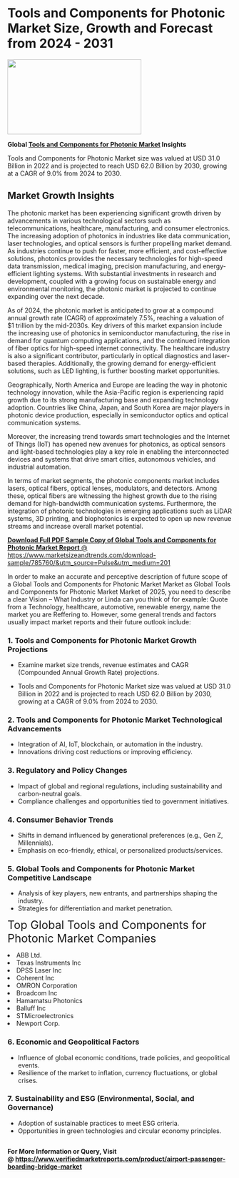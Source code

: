 <H1>Tools and Components for Photonic Market Size, Growth and Forecast from 2024 - 2031</H1><img class="aligncenter size-medium wp-image-584254" src="https://thirdeyenews.in/wp-content/uploads/2024/09/Global-Market-Research-300x168.jpeg" alt="" width="300" height="168" /><p><strong>Global&nbsp;<a href="https://www.marketsizeandtrends.com/download-sample/785760/&amp;utm_source=Pulse&amp;utm_medium=201">Tools and Components for Photonic Market</a> Insights</strong></p><p>Tools and Components for Photonic Market size was valued at USD 31.0 Billion in 2022 and is projected to reach USD 62.0 Billion by 2030, growing at a CAGR of 9.0% from 2024 to 2030.</p><p><h2>Market Growth Insights</h2> <p>The photonic market has been experiencing significant growth driven by advancements in various technological sectors such as telecommunications, healthcare, manufacturing, and consumer electronics. The increasing adoption of photonics in industries like data communication, laser technologies, and optical sensors is further propelling market demand. As industries continue to push for faster, more efficient, and cost-effective solutions, photonics provides the necessary technologies for high-speed data transmission, medical imaging, precision manufacturing, and energy-efficient lighting systems. With substantial investments in research and development, coupled with a growing focus on sustainable energy and environmental monitoring, the photonic market is projected to continue expanding over the next decade.</p> <p><a href="#"></a></p> <p>As of 2024, the photonic market is anticipated to grow at a compound annual growth rate (CAGR) of approximately 7.5%, reaching a valuation of $1 trillion by the mid-2030s. Key drivers of this market expansion include the increasing use of photonics in semiconductor manufacturing, the rise in demand for quantum computing applications, and the continued integration of fiber optics for high-speed internet connectivity. The healthcare industry is also a significant contributor, particularly in optical diagnostics and laser-based therapies. Additionally, the growing demand for energy-efficient solutions, such as LED lighting, is further boosting market opportunities.</p> <p>Geographically, North America and Europe are leading the way in photonic technology innovation, while the Asia-Pacific region is experiencing rapid growth due to its strong manufacturing base and expanding technology adoption. Countries like China, Japan, and South Korea are major players in photonic device production, especially in semiconductor optics and optical communication systems.</p> <p>Moreover, the increasing trend towards smart technologies and the Internet of Things (IoT) has opened new avenues for photonics, as optical sensors and light-based technologies play a key role in enabling the interconnected devices and systems that drive smart cities, autonomous vehicles, and industrial automation.</p> <p>In terms of market segments, the photonic components market includes lasers, optical fibers, optical lenses, modulators, and detectors. Among these, optical fibers are witnessing the highest growth due to the rising demand for high-bandwidth communication systems. Furthermore, the integration of photonic technologies in emerging applications such as LiDAR systems, 3D printing, and biophotonics is expected to open up new revenue streams and increase overall market potential.</p> <p><a href="#"></p><p><span class=""><strong>Download Full PDF Sample Copy of Global Tools and Components for Photonic Market Report</strong> @ <a href="https://www.marketsizeandtrends.com/download-sample/785760/&amp;utm_source=Pulse&amp;utm_medium=201" target="_blank">https://www.marketsizeandtrends.com/download-sample/785760/&amp;utm_source=Pulse&amp;utm_medium=201</a></span></p><p>In order to make an accurate and perceptive description of future scope of a Global&nbsp;Tools and Components for Photonic Market Market as Global&nbsp;Tools and Components for Photonic Market Market of 2025, you need to describe a clear Vision &ndash; What Industry or Linda can you think of for example: Quote from a Technology, healthcare, automotive, renewable energy, name the market you are Reffering to. However, some general trends and factors usually impact market reports and their future outlook include:</p><h3>1.&nbsp;<strong>Tools and Components for Photonic Market Growth Projections</strong></h3><ul><li>Examine market size trends, revenue estimates and CAGR (Compounded Annual Growth Rate) projections.</li><li><p>Tools and Components for Photonic Market size was valued at USD 31.0 Billion in 2022 and is projected to reach USD 62.0 Billion by 2030, growing at a CAGR of 9.0% from 2024 to 2030.</p></li></ul><h3>2.&nbsp;<strong>Tools and Components for Photonic Market Technological Advancements</strong></h3><ul><li>Integration of AI, IoT, blockchain, or automation in the industry.</li><li>Innovations driving cost reductions or improving efficiency.</li></ul><h3>3.&nbsp;<strong>Regulatory and Policy Changes</strong></h3><ul><li>Impact of global and regional regulations, including sustainability and carbon-neutral goals.</li><li>Compliance challenges and opportunities tied to government initiatives.</li></ul><h3>4.&nbsp;<strong>Consumer Behavior Trends</strong></h3><ul><li>Shifts in demand influenced by generational preferences (e.g., Gen Z, Millennials).</li><li>Emphasis on eco-friendly, ethical, or personalized products/services.</li></ul><h3>5.&nbsp;<strong>Global Tools and Components for Photonic Market Competitive Landscape</strong></h3><ul><li>Analysis of key players, new entrants, and partnerships shaping the industry.</li><li>Strategies for differentiation and market penetration.</li></ul><p data-pm-slice="1 1 []"><span style="color: inherit; font-family: inherit; font-size: 25px;">Top Global Tools and Components for Photonic Market Companies</span></p><div class="" data-test-id=""><p><li>ABB Ltd.</li><li> Texas Instruments Inc</li><li> DPSS Laser Inc</li><li> Coherent Inc</li><li> OMRON Corporation</li><li> Broadcom Inc</li><li> Hamamatsu Photonics</li><li> Balluff Inc</li><li> STMicroelectronics</li><li> Newport Corp.</li></p></div><h3>6.&nbsp;<strong>Economic and Geopolitical Factors</strong></h3><ul><li>Influence of global economic conditions, trade policies, and geopolitical events.</li><li>Resilience of the market to inflation, currency fluctuations, or global crises.</li></ul><h3>7.&nbsp;<strong>Sustainability and ESG (Environmental, Social, and Governance)</strong></h3><ul><li>Adoption of sustainable practices to meet ESG criteria.</li><li>Opportunities in green technologies and circular economy principles.</li></ul><h2><strong style="font-size: 14px;">For More Information or Query, Visit @&nbsp;</strong><a style="background-color: #ffffff; font-size: 14px;" href="https://www.marketsizeandtrends.com/report/tools-and-components-for-photonic-market/" target="_blank">https://www.verifiedmarketreports.com/product/airport-passenger-boarding-bridge-market</a></h2>
